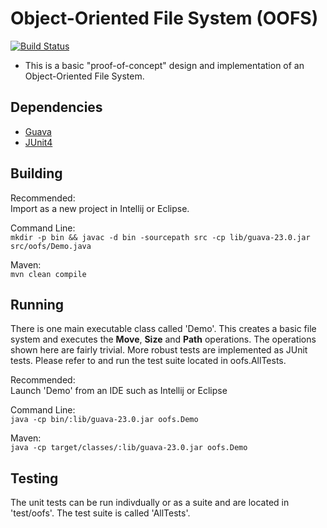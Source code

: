 # Object-Oriented File System (OOFS)

[![Build Status](https://travis-ci.org/binarybrian/oofs.svg?branch=master)](https://travis-ci.org/binarybrian/oofs)

* This is a basic "proof-of-concept" design and implementation of an Object-Oriented File System.

## Dependencies
* [Guava](https://github.com/google/guava)
* [JUnit4](https://github.com/junit-team/junit4)

## Building
Recommended:  
Import as a new project in Intellij or Eclipse.

Command Line:  
`mkdir -p bin && javac -d bin -sourcepath src -cp lib/guava-23.0.jar src/oofs/Demo.java`

Maven:  
`mvn clean compile`

## Running
There is one main executable class called 'Demo'.  This creates a basic file system and executes the **Move**, **Size** and **Path** operations.
The operations shown here are fairly trivial.  More robust tests are implemented as JUnit tests.  Please refer to and run the test suite located in oofs.AllTests.  

Recommended:  
Launch 'Demo' from an IDE such as Intellij or Eclipse

Command Line:  
`java -cp bin/:lib/guava-23.0.jar oofs.Demo`

Maven:  
`java -cp target/classes/:lib/guava-23.0.jar oofs.Demo`

## Testing
The unit tests can be run indivdually or as a suite and are located in 'test/oofs'.  The test suite is called 'AllTests'.
